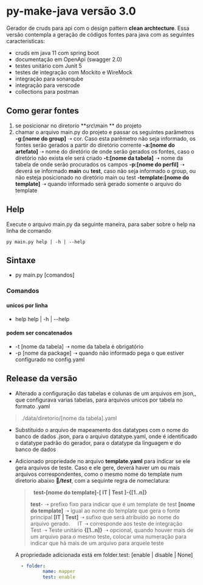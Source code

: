 # py-make-java versão 3.0

Gerador de cruds para api com o design pattern **clean archtecture**.
Essa versão contempla a geração de códigos fontes para java com as seguintes caracteristicas:

* cruds em java 11 com spring boot
* documentação em OpenApi (swagger 2.0)
* testes unitário com Junit 5
* testes de integração com Mockito e WireMock
* integração para sonarqube
* integração para verscode
* collections para postman

## Como gerar fontes

1. se posicionar no diretorio **src\main ** do projeto
2. chamar o arquivo main.py do projeto e passar os seguintes parâmetros
     **-g:[nome do group]** ➝ cor. Caso esta parêmetro não seja informado, os fontes serão gerados a partir do diretório corrente
     **-a:[nome do artefato]**  ➝ nome do diretório de onde serão gerados os fontes, caso o diretório não exista ele será criado
     **-t:[nome da tabela]**  ➝ nome da tabela de onde serão procurados os campos
     **-p:[nome do perfil]**  ➝ deverá se informado **main** ou **test**, caso não seja informado o group, ou não esteja posicionado no diretório main ou test
     **-template:[nome do template]**  ➝ quando informado será gerado somente o arquivo do template


## Help

Execute o arquivo main.py da seguinte maneira, para saber sobre o help na linha de comando

```shell
py main.py help | -h | --help 
```

## Sintaxe

* py main.py [comandos]

### Comandos

#### unícos por linha

* help 
     help | -h | --help 

#### podem ser concatenados

* -t [nome da tabela] ➝ nome da tabela é obrigatório
* -p [nome da package] ➝ quando não informado pega o que estiver configurado no config.yaml 

## Release da versão

* Alterado a configuração das tabelas e colunas de um arquivos em json,, que configurava varias tabelas, para arquivos unicos por tabela no formato .yaml

>
> ./data/diretorio/[nome da tabela].yaml

* Substituido o arquivo de mapeamento dos datatypes com o nome do banco de dados .json, para o arquivo datatype.yaml, onde é identificado o datatype padrão do gerador, para o datatype da linguagem e do banco de dados

* Adicionado propriedade no arquivo **template.yaml** para indicar se ele gera arquivos de teste. Caso e ele gere, deverá haver um ou mais arquivos correspondentes, como o mesmo nome do template  num diretorio abaixo :file_folder:***/test***, com a sequinte regra de nomeclatura:
    > &nbsp;
    > **test-[nome do template]-[ IT | Test ]-{[1..n]}**
    >
    > **test**- ➝ prefixo fixo para indicar que é um template de test
    > **[nome do template]** ➝ igual ao nome do template que gera o fonte principal
    > **[IT | Test]** ➝ sufixo que será atribuido ao nome do arquivo gerado. 
    > &nbsp;&nbsp;&nbsp;  IT ➝ corresponde aos teste de integração
    > &nbsp;&nbsp;&nbsp;  Test ➝ Teste unitário
    > **{[1..n]}** ➝ opcional, quando houver mais de um arquivo para o mesmo teste, colocar uma numeração para indicar que há mais de um arquivo para arquele teste
    > &nbsp;

    A propriedade adicionada está em folder.test: [enable | disable | None]
  
    ```yaml
      - folder:
              name: mapper
              test: enable
    ```
